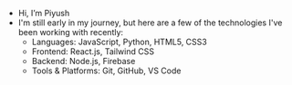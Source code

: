 - Hi, I’m Piyush
- I'm still early in my journey, but here are a few of the technologies I've been working with recently:
    - Languages: JavaScript, Python, HTML5, CSS3
    - Frontend: React.js, Tailwind CSS
    - Backend: Node.js, Firebase
    - Tools & Platforms: Git, GitHub, VS Code
